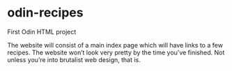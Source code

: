# odin-recipes
First Odin HTML project

The website will consist of a main index page which will have links to a few recipes. The website won’t look very pretty by the time you’ve finished. Not unless you’re into brutalist web design, that is.